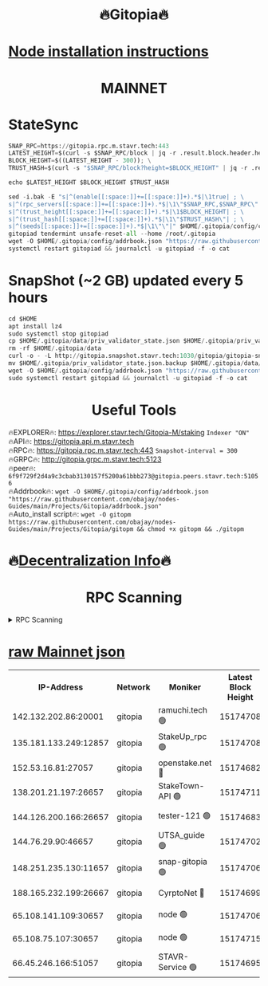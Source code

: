 <h1 align="center"> 🔥Gitopia🔥</h1>

[Node installation instructions](https://github.com/obajay/nodes-Guides/tree/main/Projects/Gitopia)
=

<h1 align="center"> MAINNET</h1>

# StateSync
```python
SNAP_RPC=https://gitopia.rpc.m.stavr.tech:443
LATEST_HEIGHT=$(curl -s $SNAP_RPC/block | jq -r .result.block.header.height); \
BLOCK_HEIGHT=$((LATEST_HEIGHT - 300)); \
TRUST_HASH=$(curl -s "$SNAP_RPC/block?height=$BLOCK_HEIGHT" | jq -r .result.block_id.hash)

echo $LATEST_HEIGHT $BLOCK_HEIGHT $TRUST_HASH

sed -i.bak -E "s|^(enable[[:space:]]+=[[:space:]]+).*$|\1true| ; \
s|^(rpc_servers[[:space:]]+=[[:space:]]+).*$|\1\"$SNAP_RPC,$SNAP_RPC\"| ; \
s|^(trust_height[[:space:]]+=[[:space:]]+).*$|\1$BLOCK_HEIGHT| ; \
s|^(trust_hash[[:space:]]+=[[:space:]]+).*$|\1\"$TRUST_HASH\"| ; \
s|^(seeds[[:space:]]+=[[:space:]]+).*$|\1\"\"|" $HOME/.gitopia/config/config.toml
gitopiad tendermint unsafe-reset-all --home /root/.gitopia
wget -O $HOME/.gitopia/config/addrbook.json "https://raw.githubusercontent.com/obajay/nodes-Guides/main/Projects/Gitopia/addrbook.json"
systemctl restart gitopiad && journalctl -u gitopiad -f -o cat
```
# SnapShot (~2 GB) updated every 5 hours
```python
cd $HOME
apt install lz4
sudo systemctl stop gitopiad
cp $HOME/.gitopia/data/priv_validator_state.json $HOME/.gitopia/priv_validator_state.json.backup
rm -rf $HOME/.gitopia/data
curl -o - -L http://gitopia.snapshot.stavr.tech:1030/gitopia/gitopia-snap.tar.lz4 | lz4 -c -d - | tar -x -C $HOME/.gitopia --strip-components 2
mv $HOME/.gitopia/priv_validator_state.json.backup $HOME/.gitopia/data/priv_validator_state.json
wget -O $HOME/.gitopia/config/addrbook.json "https://raw.githubusercontent.com/obajay/nodes-Guides/main/Projects/Gitopia/addrbook.json"
sudo systemctl restart gitopiad && journalctl -u gitopiad -f -o cat
```
 <h1 align="center"> Useful Tools</h1>

🔥EXPLORER🔥:      https://explorer.stavr.tech/Gitopia-M/staking  `Indexer "ON"` \
🔥API🔥: 			 		 https://gitopia.api.m.stavr.tech \
🔥RPC🔥:           https://gitopia.rpc.m.stavr.tech:443              `Snapshot-interval = 300` \
🔥GRPC🔥:          http://gitopia.grpc.m.stavr.tech:5123 \
🔥peer🔥:					 `6f9f729f2d4a9c3cbab3130157f5200a61bbb273@gitopia.peers.stavr.tech:51056` \
🔥Addrbook🔥:    ```wget -O $HOME/.gitopia/config/addrbook.json "https://raw.githubusercontent.com/obajay/nodes-Guides/main/Projects/Gitopia/addrbook.json"``` \
🔥Auto_install script🔥: ```wget -O gitopm https://raw.githubusercontent.com/obajay/nodes-Guides/main/Projects/Gitopia/gitopm && chmod +x gitopm && ./gitopm```

🔥[Decentralization Info](https://github.com/obajay/StateSync-snapshots/tree/main/Projects/Gitopia/Decentralization)🔥
=

<h1 align="center"> RPC Scanning</h1>

<details>
<summary>RPC Scanning</summary>

<h2 align="center"> We scan nodes in real time every 4 hours. And we provide the final result of RPC endpoints.
We cannot influence the operation of these nodes in any way. </h2>


```python
If Voting Power is higher than 0 --> then the Node is a validator of the network and may be subject to attack and be a potential threat to the chain.
```
```python
We marked such validators with a red symbol
```

</details>

[raw Mainnet json](https://rpc-check.gitopm.stavr.tech/gitopm/rpc-gitopm-result.json)
=

<table><tr><th>IP-Address</th><th>Network</th><th>Moniker</th><th>Latest Block Height</th><th>Earliest Block Height</th><th>Catching Up</th><th>Tx Index</th><th>Voting Power</th><th>Scan Time</th></tr><tr><td>142.132.202.86:20001</td><td>gitopia</td><td>ramuchi.tech 🟢</td><td>15174708</td><td>6548337</td><td>False</td><td>on</td><td>0</td><td>2024-03-11T21:37:57.062040270UTC</td></tr><tr><td>135.181.133.249:12857</td><td>gitopia</td><td>StakeUp_rpc 🟢</td><td>15174708</td><td>8010001</td><td>False</td><td>on</td><td>0</td><td>2024-03-11T21:37:57.367908983UTC</td></tr><tr><td>152.53.16.81:27057</td><td>gitopia</td><td>openstake.net 🔴</td><td>15174682</td><td>10455001</td><td>False</td><td>off</td><td>59790</td><td>2024-03-11T21:37:16.149520411UTC</td></tr><tr><td>138.201.21.197:26657</td><td>gitopia</td><td>StakeTown-API 🟢</td><td>15174711</td><td>12733501</td><td>False</td><td>on</td><td>0</td><td>2024-03-11T21:38:01.746796809UTC</td></tr><tr><td>144.126.200.166:26657</td><td>gitopia</td><td>tester-121 🟢</td><td>15174683</td><td>12832814</td><td>False</td><td>off</td><td>0</td><td>2024-03-11T21:37:18.498095208UTC</td></tr><tr><td>144.76.29.90:46657</td><td>gitopia</td><td>UTSA_guide 🟢</td><td>15174702</td><td>13035301</td><td>False</td><td>on</td><td>0</td><td>2024-03-11T21:37:48.091549762UTC</td></tr><tr><td>148.251.235.130:11657</td><td>gitopia</td><td>snap-gitopia 🟢</td><td>15174706</td><td>14941501</td><td>False</td><td>on</td><td>0</td><td>2024-03-11T21:37:54.812534397UTC</td></tr><tr><td>188.165.232.199:26667</td><td>gitopia</td><td>CyrptoNet 🔴</td><td>15174699</td><td>15044042</td><td>False</td><td>off</td><td>18672</td><td>2024-03-11T21:37:43.763892017UTC</td></tr><tr><td>65.108.141.109:30657</td><td>gitopia</td><td>node 🟢</td><td>15174706</td><td>15095965</td><td>False</td><td>on</td><td>0</td><td>2024-03-11T21:37:54.590595714UTC</td></tr><tr><td>65.108.75.107:30657</td><td>gitopia</td><td>node 🟢</td><td>15174715</td><td>15146660</td><td>False</td><td>on</td><td>0</td><td>2024-03-11T21:38:08.424365128UTC</td></tr><tr><td>66.45.246.166:51057</td><td>gitopia</td><td>STAVR-Service 🟢</td><td>15174695</td><td>15169001</td><td>False</td><td>on</td><td>0</td><td>2024-03-11T21:37:37.378189389UTC</td></tr></table>
